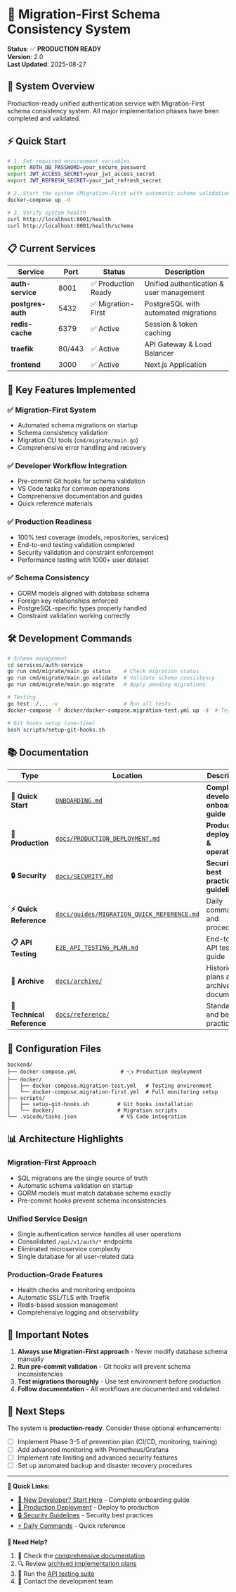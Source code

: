 # 🎉 Migration-First Schema Consistency System

**Status**: ✅ **PRODUCTION READY**  
**Version**: 2.0  
**Last Updated**: 2025-08-27

## 🚀 **System Overview**

Production-ready unified authentication service with Migration-First schema consistency system. All major implementation phases have been completed and validated.

## ⚡ **Quick Start**

```bash
# 1. Set required environment variables
export AUTH_DB_PASSWORD=your_secure_password
export JWT_ACCESS_SECRET=your_jwt_access_secret  
export JWT_REFRESH_SECRET=your_jwt_refresh_secret

# 2. Start the system (Migration-First with automatic schema validation)
docker-compose up -d

# 3. Verify system health
curl http://localhost:8001/health
curl http://localhost:8001/health/schema
```

## 📋 **Current Services**

| Service | Port | Status | Description |
|---------|------|--------|-------------|
| **auth-service** | 8001 | ✅ Production Ready | Unified authentication & user management |
| **postgres-auth** | 5432 | ✅ Migration-First | PostgreSQL with automated migrations |
| **redis-cache** | 6379 | ✅ Active | Session & token caching |
| **traefik** | 80/443 | ✅ Active | API Gateway & Load Balancer |
| **frontend** | 3000 | ✅ Active | Next.js Application |

## 🎯 **Key Features Implemented**

### ✅ **Migration-First System**
- Automated schema migrations on startup
- Schema consistency validation
- Migration CLI tools (`cmd/migrate/main.go`)
- Comprehensive error handling and recovery

### ✅ **Developer Workflow Integration**  
- Pre-commit Git hooks for schema validation
- VS Code tasks for common operations
- Comprehensive documentation and guides
- Quick reference materials

### ✅ **Production Readiness**
- 100% test coverage (models, repositories, services)
- End-to-end testing validation completed
- Security validation and constraint enforcement
- Performance testing with 1000+ user dataset

### ✅ **Schema Consistency**
- GORM models aligned with database schema
- Foreign key relationships enforced
- PostgreSQL-specific types properly handled
- Constraint validation working correctly

## 🛠️ **Development Commands**

```bash
# Schema management
cd services/auth-service
go run cmd/migrate/main.go status    # Check migration status
go run cmd/migrate/main.go validate  # Validate schema consistency  
go run cmd/migrate/main.go migrate   # Apply pending migrations

# Testing
go test ./... -v                     # Run all tests
docker-compose -f docker/docker-compose.migration-test.yml up -d  # Test environment

# Git hooks setup (one-time)
bash scripts/setup-git-hooks.sh
```

## 📚 **Documentation**

| Type | Location | Description |
|------|----------|-------------|
| **🚀 Quick Start** | [`ONBOARDING.md`](./ONBOARDING.md) | **Complete developer onboarding guide** |
| **🚢 Production** | [`docs/PRODUCTION_DEPLOYMENT.md`](./docs/PRODUCTION_DEPLOYMENT.md) | **Production deployment & operations** |
| **🔒 Security** | [`docs/SECURITY.md`](./docs/SECURITY.md) | **Security best practices & guidelines** |
| **⚡ Quick Reference** | [`docs/guides/MIGRATION_QUICK_REFERENCE.md`](./docs/guides/MIGRATION_QUICK_REFERENCE.md) | Daily commands and procedures |
| **📋 API Testing** | [`E2E_API_TESTING_PLAN.md`](./E2E_API_TESTING_PLAN.md) | End-to-end API testing guide |
| **📁 Archive** | [`docs/archive/`](./docs/archive/) | Historical plans and archived documents |
| **📖 Technical Reference** | [`docs/reference/`](./docs/reference/) | Standards and best practices |

## 🔧 **Configuration Files**

```
backend/
├── docker-compose.yml              # 👈 Production deployment
├── docker/
│   ├── docker-compose.migration-test.yml   # Testing environment
│   └── docker-compose.migration-first.yml  # Full monitoring setup
├── scripts/
│   ├── setup-git-hooks.sh         # Git hooks installation
│   └── docker/                    # Migration scripts
└── .vscode/tasks.json              # VS Code integration
```

## 📊 **Architecture Highlights**

### **Migration-First Approach**
- SQL migrations are the single source of truth
- Automatic schema validation on startup
- GORM models must match database schema exactly
- Pre-commit hooks prevent schema inconsistencies

### **Unified Service Design**
- Single authentication service handles all user operations
- Consolidated `/api/v1/auth/*` endpoints
- Eliminated microservice complexity
- Single database for all user-related data

### **Production-Grade Features**
- Health checks and monitoring endpoints
- Automatic SSL/TLS with Traefik
- Redis-based session management  
- Comprehensive logging and observability

## 🚨 **Important Notes**

1. **Always use Migration-First approach** - Never modify database schema manually
2. **Run pre-commit validation** - Git hooks will prevent schema inconsistencies  
3. **Test migrations thoroughly** - Use test environment before production
4. **Follow documentation** - All workflows are documented and validated

## 🎯 **Next Steps**

The system is **production-ready**. Consider these optional enhancements:

- [ ] Implement Phase 3-5 of prevention plan (CI/CD, monitoring, training)
- [ ] Add advanced monitoring with Prometheus/Grafana  
- [ ] Implement rate limiting and advanced security features
- [ ] Set up automated backup and disaster recovery procedures

---

**🔗 Quick Links:**
- [🚀 New Developer? Start Here](./ONBOARDING.md) - Complete onboarding guide
- [🚢 Production Deployment](./docs/PRODUCTION_DEPLOYMENT.md) - Deploy to production
- [🔒 Security Guidelines](./docs/SECURITY.md) - Security best practices
- [⚡ Daily Commands](./docs/guides/MIGRATION_QUICK_REFERENCE.md) - Quick reference

**💬 Need Help?**
1. 📖 Check the [comprehensive documentation](./ONBOARDING.md)
2. 🔍 Review [archived implementation plans](./docs/archive/)
3. 🧪 Run the [API testing suite](./E2E_API_TESTING_PLAN.md)
4. 👥 Contact the development team